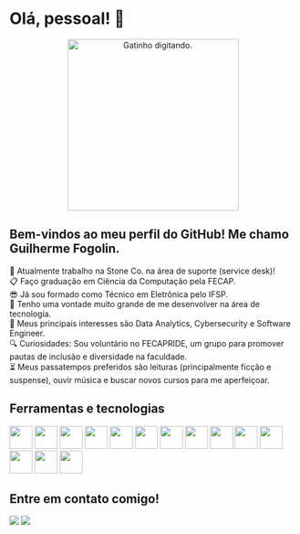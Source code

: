 # Olá, pessoal! 👋

<div align="center">
  <img src="https://media1.giphy.com/media/v1.Y2lkPTc5MGI3NjExd3JndzZvMXk2bzBkbDE5OXF3Znh3cXd0dXFscG5iZ254MW94bGx0MCZlcD12MV9pbnRlcm5hbF9naWZfYnlfaWQmY3Q9Zw/unQ3IJU2RG7DO/giphy.webp" alt="Gatinho digitando." width="300">
</div>

## Bem-vindos ao meu perfil do GitHub! Me chamo Guilherme Fogolin.

🔭 Atualmente trabalho na Stone Co. na área de suporte (service desk)!
<br>
📋 Faço graduação em Ciência da Computação pela FECAP.
<br>
😎 Já sou formado como Técnico em Eletrônica pelo IFSP.
<br>
💖 Tenho uma vontade muito grande de me desenvolver na área de tecnologia.
<br>
📖 Meus principais interesses são Data Analytics, Cybersecurity e Software Engineer.
<br>
🔍 Curiosidades: Sou voluntário no FECAPRIDE, um grupo para promover pautas de inclusão e diversidade na faculdade.
<br>
⏳ Meus passatempos preferidos são leituras (principalmente ficção e suspense), ouvir música e buscar novos cursos para me aperfeiçoar.

## Ferramentas e tecnologias

<img loading="lazy" src="https://cdn.jsdelivr.net/gh/devicons/devicon/icons/git/git-original.svg" width="40" height="40"/> <img loading="lazy" src="https://cdn.jsdelivr.net/gh/devicons/devicon@latest/icons/azure/azure-original.svg" width="40" height="40"/> <img loading="lazy" src="https://cdn.jsdelivr.net/gh/devicons/devicon@latest/icons/ubuntu/ubuntu-original.svg" width="40" height="40"/> <img loading="lazy" src="https://cdn.jsdelivr.net/gh/devicons/devicon@latest/icons/vscode/vscode-original.svg" width="40" height="40"/> <img loading="lazy" src="https://cdn.jsdelivr.net/gh/devicons/devicon@latest/icons/python/python-original.svg" width="40" height="40"/> <img loading="lazy" src="https://cdn.jsdelivr.net/gh/devicons/devicon@latest/icons/mysql/mysql-original.svg" width="40" height="40"/> <img loading="lazy" src="https://cdn.jsdelivr.net/gh/devicons/devicon@latest/icons/confluence/confluence-original.svg" width="40" height="40"/> <img loading="lazy" src="https://cdn.jsdelivr.net/gh/devicons/devicon@latest/icons/html5/html5-original.svg" width="40" height="40"/> <img loading="lazy" src="https://cdn.jsdelivr.net/gh/devicons/devicon@latest/icons/javascript/javascript-original.svg" width="40" height="40"/> <img loading="lazy" src="https://cdn.jsdelivr.net/gh/devicons/devicon@latest/icons/react/react-original.svg" width="40" height="40"/> <img loading="lazy" src="https://cdn.jsdelivr.net/gh/devicons/devicon@latest/icons/jira/jira-original.svg" width="40" height="40"/> <img loading="lazy" src="https://cdn.jsdelivr.net/gh/devicons/devicon@latest/icons/github/github-original.svg" width="40" height="40"/> <img loading="lazy" src="https://cdn.jsdelivr.net/gh/devicons/devicon@latest/icons/pycharm/pycharm-original.svg" width="40" height="40"/> <img loading="lazy" src="https://cdn.jsdelivr.net/gh/devicons/devicon@latest/icons/bootstrap/bootstrap-original.svg" width="40" height="40"/> 

## Entre em contato comigo! 

<div>
<a href = "mailto:guilhermefogolin02@gmail.com"><img loading="lazy" src="https://img.shields.io/badge/Gmail-D14836?style=for-the-badge&logo=gmail&logoColor=white" target="_blank"></a>
<a href="https://www.linkedin.com/in/guilhermefogolin" target="_blank"><img loading="lazy" src="https://img.shields.io/badge/-LinkedIn-%230077B5?style=for-the-badge&logo=linkedin&logoColor=white" target="_blank"></a>  
</div>

